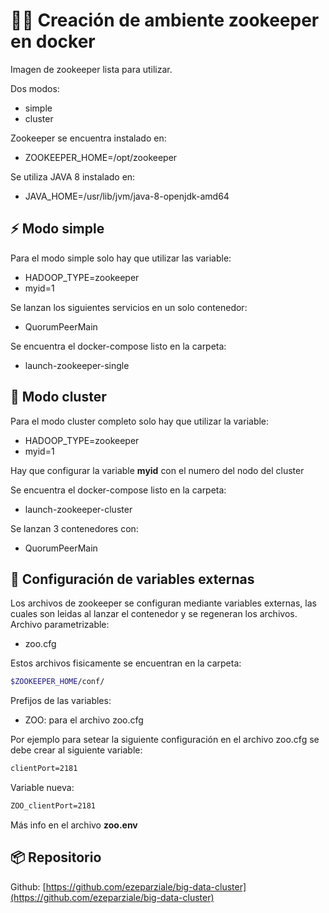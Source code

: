 # :man_farmer: Creación de ambiente zookeeper en docker

Imagen de zookeeper lista para utilizar.

Dos modos:

* simple
* cluster

Zookeeper se encuentra instalado en:

* ZOOKEEPER_HOME=/opt/zookeeper

Se utiliza JAVA 8 instalado en:

* JAVA_HOME=/usr/lib/jvm/java-8-openjdk-amd64

## :zap: Modo simple

Para el modo simple solo hay que utilizar las variable:

* HADOOP_TYPE=zookeeper
* myid=1

Se lanzan los siguientes servicios en un solo contenedor:

* QuorumPeerMain

Se encuentra el docker-compose listo en la carpeta:

* launch-zookeeper-single

## :rocket: Modo cluster

Para el modo cluster completo solo hay que utilizar la variable:

* HADOOP_TYPE=zookeeper
* myid=1

Hay que configurar la variable **myid** con el numero del nodo del cluster

Se encuentra el docker-compose listo en la carpeta:

* launch-zookeeper-cluster

Se lanzan 3 contenedores con:

* QuorumPeerMain

## :wrench: Configuración de variables externas

Los archivos de zookeeper se configuran mediante variables externas, las cuales son leidas al lanzar el contenedor y se regeneran los archivos.  
Archivo parametrizable:

* zoo.cfg

Estos archivos fisicamente se encuentran en la carpeta:

```bash
$ZOOKEEPER_HOME/conf/
```

Prefijos de las variables:

* ZOO: para el archivo zoo.cfg

Por ejemplo para setear la siguiente configuración en el archivo zoo.cfg se debe crear al siguiente variable:

```xml
clientPort=2181
```

Variable nueva:

```dockerfile
ZOO_clientPort=2181
```

Más info en el archivo **zoo.env**

## :package: Repositorio

Github: [https://github.com/ezeparziale/big-data-cluster](https://github.com/ezeparziale/big-data-cluster)
